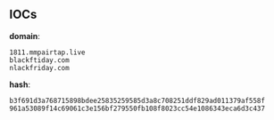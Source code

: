 
## IOCs

__domain__:

```text
1811.mmpairtap.live
blackftiday.com
nlackfriday.com
```
__hash__:

```text
b3f691d3a768715898bdee25835259585d3a8c708251ddf829ad011379af558f
961a53089f14c69061c3e156bf279550fb108f8023cc54e1086343eca6d3c437
```